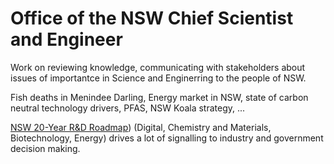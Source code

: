 # Office of the NSW Chief Scientist and Engineer

Work on reviewing knowledge, communicating with stakeholders about issues of importantce in Science and Enginerring to the people of NSW.

Fish deaths in Menindee Darling, Energy market in NSW, state of carbon neutral technology drivers, PFAS, NSW Koala strategy, ...

[NSW 20-Year R&D Roadmap](https://www.chiefscientist.nsw.gov.au/rdnsw/nsw-20-year-r-and-d-roadmap)) (Digital, Chemistry and Materials, Biotechnology, Energy) drives a lot of signalling to industry and government decision making.